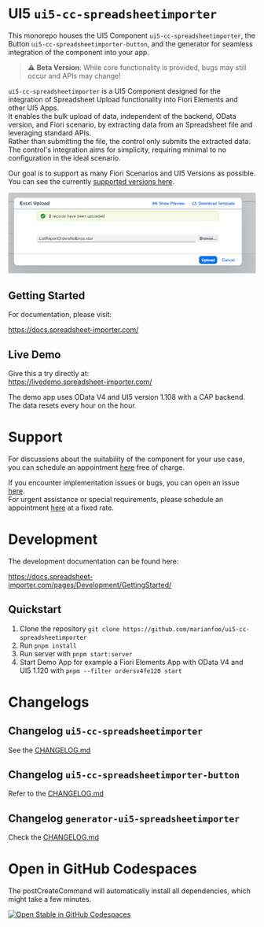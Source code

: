 # UI5 `ui5-cc-spreadsheetimporter`

This monorepo houses the UI5 Component `ui5-cc-spreadsheetimporter`, the Button `ui5-cc-spreadsheetimporter-button`, and the generator for seamless integration of the component into your app.

> :warning: **Beta Version**: While core functionality is provided, bugs may still occur and APIs may change!

`ui5-cc-spreadsheetimporter` is a UI5 Component designed for the integration of Spreadsheet Upload functionality into Fiori Elements and other UI5 Apps.  
It enables the bulk upload of data, independent of the backend, OData version, and Fiori scenario, by extracting data from an Spreadsheet file and leveraging standard APIs.  
Rather than submitting the file, the control only submits the extracted data.  
The control's integration aims for simplicity, requiring minimal to no configuration in the ideal scenario.

Our goal is to support as many Fiori Scenarios and UI5 Versions as possible. You can see the currently [supported versions here](https://docs.spreadsheet-importer.com/pages/SupportVersions/).

![Spreadsheet Upload Dialog](/images/SpreadsheetUploadDialog.png "Spreadsheet Upload Dialog")

## Getting Started

For documentation, please visit:

https://docs.spreadsheet-importer.com/

## Live Demo

Give this a try directly at:  
https://livedemo.spreadsheet-importer.com/

The demo app uses OData V4 and UI5 version 1.108 with a CAP backend. The data resets every hour on the hour.

# **Support**

For discussions about the suitability of the component for your use case, you can schedule an appointment [here](https://outlook.office365.com/owa/calendar/UI5ExcelUploadComponent@marianzeis.de/bookings/) free of charge.

If you encounter implementation issues or bugs, you can open an issue [here](https://github.com/marianfoo/ui5-cc-spreadsheetimporter/issues/new/choose).  
For urgent assistance or special requirements, please schedule an appointment [here](https://outlook.office365.com/owa/calendar/UI5ExcelUploadComponent@marianzeis.de/bookings/) at a fixed rate.

# Development

The development documentation can be found here:

https://docs.spreadsheet-importer.com/pages/Development/GettingStarted/

## Quickstart

1. Clone the repository `git clone https://github.com/marianfoo/ui5-cc-spreadsheetimporter`
2. Run `pnpm install`
3. Run server with `pnpm start:server`
4. Start Demo App for example a Fiori Elements App with OData V4 and UI5 1.120 with `pnpm --filter ordersv4fe120 start`

# Changelogs

## Changelog `ui5-cc-spreadsheetimporter`

See the [CHANGELOG.md](https://github.com/marianfoo/ui5-cc-spreadsheetimporter/blob/main/packages/ui5-cc-spreadsheetimporter/CHANGELOG.md)

## Changelog `ui5-cc-spreadsheetimporter-button`

Refer to the [CHANGELOG.md](https://github.com/marianfoo/ui5-cc-spreadsheetimporter/blob/main/packages/ui5-cc-spreadsheetimporter-button/CHANGELOG.md)

## Changelog `generator-ui5-spreadsheetimporter`

Check the [CHANGELOG.md](https://github.com/marianfoo/ui5-cc-spreadsheetimporter/blob/main/packages/ui5-cc-spreadsheetimporter-generator/CHANGELOG.md)

# Open in GitHub Codespaces

The postCreateCommand will automatically install all dependencies, which might take a few minutes.

[![Open Stable in GitHub Codespaces](https://github.com/codespaces/badge.svg)](https://github.com/codespaces/new?hide_repo_select=true&ref=main&repo=569313224&machine=basicLinux32gb&devcontainer_path=.devcontainer%2Fdevcontainer.json&location=WestEurope)  
